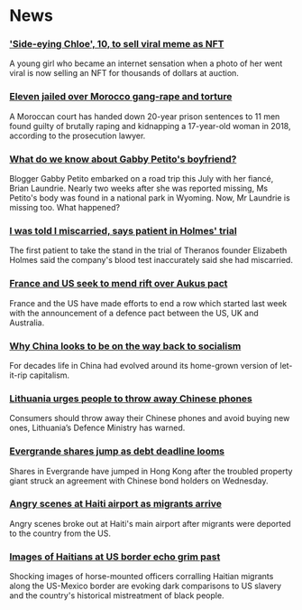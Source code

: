 # News
### ['Side-eying Chloe', 10, to sell viral meme as NFT](https://www.bbc.com/news/world-us-canada-58659667)
A young girl who became an internet sensation when a photo of her went viral is now selling an NFT for thousands of dollars at auction.
### [Eleven jailed over Morocco gang-rape and torture](https://www.bbc.com/news/world-africa-58662286)
A Moroccan court has handed down 20-year prison sentences to 11 men found guilty of brutally raping and kidnapping a 17-year-old woman in 2018, according to the prosecution lawyer.
### [What do we know about Gabby Petito's boyfriend?](https://www.bbc.com/news/world-us-canada-58629192)
Blogger Gabby Petito embarked on a road trip this July with her fiancé, Brian Laundrie. Nearly two weeks after she was reported missing, Ms Petito's body was found in a national park in Wyoming. Now, Mr Laundrie is missing too. What happened? 
### [I was told I miscarried, says patient in Holmes' trial](https://www.bbc.com/news/world-us-canada-58656524)
The first patient to take the stand in the trial of Theranos founder Elizabeth Holmes said the company's blood test inaccurately said she had miscarried. 
### [France and US seek to mend rift over Aukus pact](https://www.bbc.com/news/world-europe-58659627)
France and the US have made efforts to end a row which started last week with the announcement of a defence pact between the US, UK and Australia.
### [Why China looks to be on the way back to socialism](https://www.bbc.com/news/business-58579831)
For decades life in China had evolved around its home-grown version of let-it-rip capitalism.
### [Lithuania urges people to throw away Chinese phones](https://www.bbc.com/news/technology-58652249)
Consumers should throw away their Chinese phones and avoid buying new ones, Lithuania’s Defence Ministry has warned.
### [Evergrande shares jump as debt deadline looms](https://www.bbc.com/news/business-58660578)
Shares in Evergrande have jumped in Hong Kong after the troubled property giant struck an agreement with Chinese bond holders on Wednesday.
### [Angry scenes at Haiti airport as migrants arrive](https://www.bbc.com/news/world-latin-america-58650753)
Angry scenes broke out at Haiti's main airport after migrants were deported to the country from the US. 
### [Images of Haitians at US border echo grim past](https://www.bbc.com/news/world-us-canada-58654351)
Shocking images of horse-mounted officers corralling Haitian migrants along the US-Mexico border are evoking dark comparisons to US slavery and the country's historical mistreatment of black people. 
